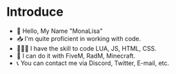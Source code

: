 # Introduce
- 👋 Hello, My Name "MonaLisa"
- 📥 I'm quite proficient in working with code.
- 👩🏻‍💻 I have the skill to code LUA, JS, HTML, CSS.
- 🧤 I can do it with FiveM, RadM, Minecraft.
- 📞 You can contact me via Discord, Twitter, E-mail, etc.
